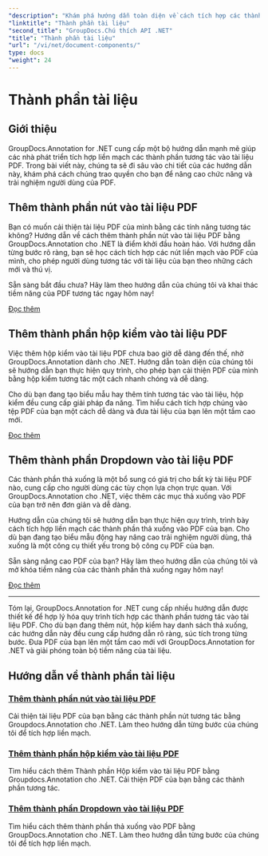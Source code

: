 ```yaml
---
"description": "Khám phá hướng dẫn toàn diện về cách tích hợp các thành phần tương tác như nút, hộp kiểm và danh sách thả xuống vào tài liệu PDF bằng GroupDocs.Annotation .NET."
"linktitle": "Thành phần tài liệu"
"second_title": "GroupDocs.Chú thích API .NET"
"title": "Thành phần tài liệu"
"url": "/vi/net/document-components/"
type: docs
"weight": 24
---
```


# Thành phần tài liệu

## Giới thiệu

GroupDocs.Annotation for .NET cung cấp một bộ hướng dẫn mạnh mẽ giúp các nhà phát triển tích hợp liền mạch các thành phần tương tác vào tài liệu PDF. Trong bài viết này, chúng ta sẽ đi sâu vào chi tiết của các hướng dẫn này, khám phá cách chúng trao quyền cho bạn để nâng cao chức năng và trải nghiệm người dùng của PDF.

## Thêm thành phần nút vào tài liệu PDF

Bạn có muốn cải thiện tài liệu PDF của mình bằng các tính năng tương tác không? Hướng dẫn về cách thêm thành phần nút vào tài liệu PDF bằng GroupDocs.Annotation cho .NET là điểm khởi đầu hoàn hảo. Với hướng dẫn từng bước rõ ràng, bạn sẽ học cách tích hợp các nút liền mạch vào PDF của mình, cho phép người dùng tương tác với tài liệu của bạn theo những cách mới và thú vị.

Sẵn sàng bắt đầu chưa? Hãy làm theo hướng dẫn của chúng tôi và khai thác tiềm năng của PDF tương tác ngay hôm nay!

[Đọc thêm](./add-button-component-to-pdf/)

## Thêm thành phần hộp kiểm vào tài liệu PDF

Việc thêm hộp kiểm vào tài liệu PDF chưa bao giờ dễ dàng đến thế, nhờ GroupDocs.Annotation dành cho .NET. Hướng dẫn toàn diện của chúng tôi sẽ hướng dẫn bạn thực hiện quy trình, cho phép bạn cải thiện PDF của mình bằng hộp kiểm tương tác một cách nhanh chóng và dễ dàng.

Cho dù bạn đang tạo biểu mẫu hay thêm tính tương tác vào tài liệu, hộp kiểm đều cung cấp giải pháp đa năng. Tìm hiểu cách tích hợp chúng vào tệp PDF của bạn một cách dễ dàng và đưa tài liệu của bạn lên một tầm cao mới.

[Đọc thêm](./add-checkbox-component-to-pdf/)

## Thêm thành phần Dropdown vào tài liệu PDF

Các thành phần thả xuống là một bổ sung có giá trị cho bất kỳ tài liệu PDF nào, cung cấp cho người dùng các tùy chọn lựa chọn trực quan. Với GroupDocs.Annotation cho .NET, việc thêm các mục thả xuống vào PDF của bạn trở nên đơn giản và dễ dàng.

Hướng dẫn của chúng tôi sẽ hướng dẫn bạn thực hiện quy trình, trình bày cách tích hợp liền mạch các thành phần thả xuống vào PDF của bạn. Cho dù bạn đang tạo biểu mẫu động hay nâng cao trải nghiệm người dùng, thả xuống là một công cụ thiết yếu trong bộ công cụ PDF của bạn.

Sẵn sàng nâng cao PDF của bạn? Hãy làm theo hướng dẫn của chúng tôi và mở khóa tiềm năng của các thành phần thả xuống ngay hôm nay!

[Đọc thêm](./add-dropdown-component-to-pdf/)

---

Tóm lại, GroupDocs.Annotation for .NET cung cấp nhiều hướng dẫn được thiết kế để hợp lý hóa quy trình tích hợp các thành phần tương tác vào tài liệu PDF. Cho dù bạn đang thêm nút, hộp kiểm hay danh sách thả xuống, các hướng dẫn này đều cung cấp hướng dẫn rõ ràng, súc tích trong từng bước. Đưa PDF của bạn lên một tầm cao mới với GroupDocs.Annotation for .NET và giải phóng toàn bộ tiềm năng của tài liệu.
## Hướng dẫn về thành phần tài liệu
### [Thêm thành phần nút vào tài liệu PDF](./add-button-component-to-pdf/)
Cải thiện tài liệu PDF của bạn bằng các thành phần nút tương tác bằng Groupdocs.Annotation cho .NET. Làm theo hướng dẫn từng bước của chúng tôi để tích hợp liền mạch.
### [Thêm thành phần hộp kiểm vào tài liệu PDF](./add-checkbox-component-to-pdf/)
Tìm hiểu cách thêm Thành phần Hộp kiểm vào tài liệu PDF bằng Groupdocs.Annotation cho .NET. Cải thiện PDF của bạn bằng các thành phần tương tác.
### [Thêm thành phần Dropdown vào tài liệu PDF](./add-dropdown-component-to-pdf/)
Tìm hiểu cách thêm thành phần thả xuống vào PDF bằng GroupDocs.Annotation cho .NET. Làm theo hướng dẫn từng bước của chúng tôi để tích hợp liền mạch.